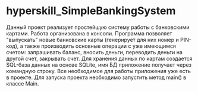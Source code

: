 # hyperskill_SimpleBankingSystem

Данный проект реализует простейшую систему работы с банковскими картами. Работа организована в консоли. Программа позволяет "выпускать" новые банковские карты (генерирует для них 
номер и PIN-код), а также производить основные операции с уже имеющимся счетом: запрашивать баланс, вносить деньги, переводить деньги на другой счет, закрывать счет. Для хранения
данных по картам создается SQL-база данных на основе SQLite, имя БД приложение получает через командную строку.
Все необходимое для работы приложения уже есть в проекте. Для запуска проекта необходимо запустить метод main() в классе Main.
